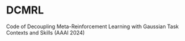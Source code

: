 # DCMRL
Code of Decoupling Meta-Reinforcement Learning with Gaussian Task Contexts and Skills (AAAI 2024)

